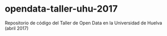 # opendata-taller-uhu-2017
Repositorio de código del Taller de Open Data en la Universidad de Huelva (abril 2017)
